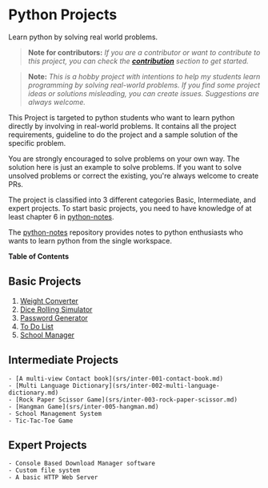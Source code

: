 # Python Projects

Learn python by solving real world problems.

> **Note for contributors:** _If you are a contributor or want to contribute to
> this project, you can check the [**contribution**](CONTRIBUTION.md) section to
> get started._

> **Note:**
> _This is a hobby project with intentions to help my students learn programming
> by solving real-world problems. If you find some project ideas or solutions
> misleading, you can create issues. Suggestions are always welcome._


This Project is targeted to python students who want to learn python directly
by involving in real-world problems. It contains all the project requirements,
guideline to do the project and a sample solution of the specific problem.

You are strongly encouraged to solve problems on your own way. The solution here
is just an example to solve problems. If you want to solve unsolved problems or
correct the existing, you're always welcome to create PRs.

The project is classified into 3 different categories Basic, Intermediate, and
expert projects. To start basic projects, you need to have knowledge of at least
chapter 6 in [python-notes](https://github.com/ghimiresdp/python-notes).

The [python-notes](https://github.com/ghimiresdp/python-notes) repository
provides notes to python enthusiasts who wants to learn python from the single
workspace.

**Table of Contents**

## Basic Projects
1. [Weight Converter](srs/basic-001-weight-converter.md)
2. [Dice Rolling Simulator](srs/basic-002-dice-rolling-simulator.md)
3. [Password Generator](srs/basic-003-password-generator.md)
4. [To Do List](srs/basic-004-to-do-list.md)
5. [School Manager](srs/basic-005-school-manager.md)

## Intermediate Projects
    - [A multi-view Contact book](srs/inter-001-contact-book.md)
    - [Multi Language Dictionary](srs/inter-002-multi-language-dictionary.md)
    - [Rock Paper Scissor Game](srs/inter-003-rock-paper-scissor.md)
    - [Hangman Game](srs/inter-005-hangman.md)
    - School Management System
    - Tic-Tac-Toe Game

## Expert Projects
    - Console Based Download Manager software
    - Custom file system
    - A basic HTTP Web Server
